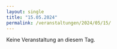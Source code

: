 ```yaml
---
layout: single
title: "15.05.2024"
permalink: /veranstaltungen/2024/05/15/
---
```


Keine Veranstaltung an diesem Tag.
